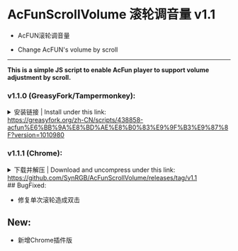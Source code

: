 # AcFunScrollVolume 滚轮调音量 v1.1

- AcFUN滚轮调音量

- Change AcFUN's volume by scroll

****

**This is a simple JS script to enable AcFun player to support volume adjustment by scroll.**  

### v1.1.0 (GreasyFork/Tampermonkey):

<details>
<summary>安装链接 | Install under this link: </br><a href='https://greasyfork.org/zh-CN/scripts/438858-acfun%E6%BB%9A%E8%BD%AE%E8%B0%83%E9%9F%B3%E9%87%8F?version=1010980' target='_blank' class='url'>https://greasyfork.org/zh-CN/scripts/438858-acfun%E6%BB%9A%E8%BD%AE%E8%B0%83%E9%9F%B3%E9%87%8F?version=1010980</a></summary>
<pre><code class='language-javascript' lang='javascript'>// ==UserScript==
// @name         AcFun滚轮调音量
// @namespace   GitHub@SynthesisDu
// @version      1.1.0
// @description  AcFun滚轮调音量, change AcFun&#39;s volume by scroll.
// @author       GitHub@SynthesisDu
// @include      *://www.acfun.cn/v/ac*
// @include      *://www.acfun.cn/bangumi/aa*
// @include      *://*.acfun.cn/v/ac*
// @include      *://*.acfun.cn/bangumi/aa*
// @include      *://acfun.cn/v/ac*
// @include      *://acfun.cn/bangumi/aa*
// @exclude      *://*.eggvod.cn/*
// @connect      www.acfun.cn
// @connect      *.acfun.cn
// @connect      acfun.cn
// @license      Mozilla Public License 2.0
// @grant        GM_xmlhttpRequest
// @grant        GM_log
// @grant        unsafeWindow
// @homepageURL       https://github.com/SynRGB/AcFunScrollVolume
// @contributionURL   https://github.com/SynRGB/AcFunScrollVolume
// @updateURL         https://github.com/SynRGB/AcFunScrollVolume/releases/new
// ==/UserScript==
// 防止和Chrome插件版本冲突
if (typeof duplicateScriptRecognition_GitHubSynthesisDu_AcFunScrollVolume == &quot;undefined&quot;) {
    let duplicateScriptRecognition_GitHubSynthesisDu_AcFunScrollVolume = &quot;1.1.0&quot;;
    // 模拟键盘, keyCode为键值
    function pressKey (keyCode) {
        let event = document.createEvent(&quot;HTMLEvents&quot;);
        event.initEvent(&quot;keydown&quot;, true, false);
        event.keyCode = keyCode;
        document.dispatchEvent(event);
    }
    // 一次滚轮滚动会触发两次按键, 用此变量做修正
    let count_amend_singleScrollTriggeredTwoTimes = 0;
    // 待界面加载完成
    window.onload = () =&gt; {
        // 当滚动滚轮, 模拟按下↑↓
        let scroll = function (e) {
            e = e || window.event;
            // 仅在全屏时生效
            if (document.querySelector(&#39;[data-bind-attr=&quot;screen&quot;]&#39;) !== null) {
                // 一次滚轮滚动会触发两次按键, 用此变量做修正
                if (count_amend_singleScrollTriggeredTwoTimes === 0) {
                    // 一次滚轮滚动会触发两次按键, 用此变量做修正
                    count_amend_singleScrollTriggeredTwoTimes = 1;
                    // Chrome
                    if (e.wheelDelta) {
                        // 向上滚动
                        if (e.wheelDelta &gt; 0) {pressKey(38);}
                        // 向下滚动
                        if (e.wheelDelta &lt; 0) {pressKey(40);}
                        // Firefox
                    } else if (e.detail) {
                        // 向上滚动
                        if (e.detail &gt; 0) {pressKey(38);}
                        // 向下滚动
                        if (e.detail &lt; 0) {pressKey(40);}
                    }
                } else {
                    // 一次滚轮滚动会触发两次按键, 用此变量做修正
                    count_amend_singleScrollTriggeredTwoTimes = 0;
                }
            }
        };
        // 给页面绑定滑轮滚动事件 - Firefox
        if (document.addEventListener) {
            document.addEventListener(&#39;DOMMouseScroll&#39;, scroll, false);
        }
        // 给页面绑定滑轮滚动事件 - Chrome, IE
        window.onmousewheel = document.onmousewheel = scroll;
    };
    console.log(&quot;JS script AcFUNScrollVolume (AcFUN滚轮调音量) loaded, version &quot; + duplicateScriptRecognition_GitHubSynthesisDu_AcFunScrollVolume + &quot;. See more details at https://github.com/SynRGB/AcFunScrollVolume&quot;);
}
</code></pre>
</details>

### v1.1.1 (Chrome):

<details>
<summary>下载并解压 | Download and uncompress under this link: </br><a href='https://github.com/SynRGB/AcFunScrollVolume/releases/tag/v1.1' target='_blank' class='url'>https://github.com/SynRGB/AcFunScrollVolume/releases/tag/v1.1</a></summary>
<pre><code class='language-javascript' lang='json'>{
  "manifest_version": 2,
  "name": "AcFun滚轮调音量",
  "version": "1.1.1",
  "description": "AcFun滚轮调音量, change AcFUN's volume by scroll.",
  "author": "GitHub@SynthesisDu",
  "icons": {
    "16": "ico/16.png",
    "32": "ico/32.png",
    "48": "ico/48.png",
    "64": "ico/64.png",
    "128": "ico/128.png",
    "256": "ico/256.png"
  },
  "browser_action": {
    "default_icon": {
      "16": "ico/16.png",
      "32": "ico/32.png",
      "48": "ico/48.png",
      "64": "ico/64.png",
      "128": "ico/128.png",
      "256": "ico/256.png"
    },
    "default_title": "AcFun滚轮调音量"
  },
  "content_scripts": [
    {
      "matches": [
        "*://www.acfun.cn/v/ac*",
        "*://www.acfun.cn/bangumi/aa*",
        "*://acfun.cn/v/ac*",
        "*://acfun.cn/bangumi/aa*",
        "*://*.acfun.cn/v/ac*",
        "*://*.acfun.cn/bangumi/aa*"
      ],
      "js": ["main.js"],
      "run_at": "document_end"
    }
  ],
  "permissions": [
    "tabs",
    "activeTab",
    "webRequest",
    "webRequestBlocking",
    "*://www.acfun.cn/v/ac*",
    "*://www.acfun.cn/bangumi/aa*",
    "*://acfun.cn/v/ac*",
    "*://acfun.cn/bangumi/aa*",
    "*://*.acfun.cn/v/ac*",
    "*://*.acfun.cn/bangumi/aa*"
  ],
  "web_accessible_resources": [
    "main.js",
    "manifest.json",
    "ico/16.png",
    "ico/32.png",
    "ico/48.png",
    "ico/64.png",
    "ico/128.png",
    "ico/256.png"
  ],
  "homepage_url": "https://github.com/SynRGB/AcFunScrollVolume"
}
</code></pre>
</details>
## BugFixed:

- 修复单次滚轮造成双击

## New:

- 新增Chrome插件版
